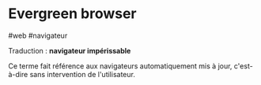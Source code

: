 # Evergreen browser

#web #navigateur

Traduction : **navigateur impérissable**

Ce terme fait référence aux navigateurs automatiquement mis à jour, c'est-à-dire sans intervention de l'utilisateur.
